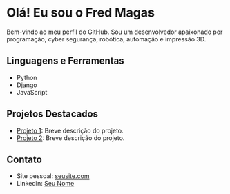 # Olá! Eu sou o Fred Magas

Bem-vindo ao meu perfil do GitHub. Sou um desenvolvedor apaixonado por programação, cyber segurança, robótica, automação e impressão 3D.

## Linguagens e Ferramentas

- Python
- Django
- JavaScript

## Projetos Destacados

- [Projeto 1](link_projeto_1): Breve descrição do projeto.
- [Projeto 2](link_projeto_2): Breve descrição do projeto.

## Contato

- Site pessoal: [seusite.com](http://www.fredericomagalhaes.com)
- LinkedIn: [Seu Nome](https://www.linkedin.com/in/frederico-magalhães/)





